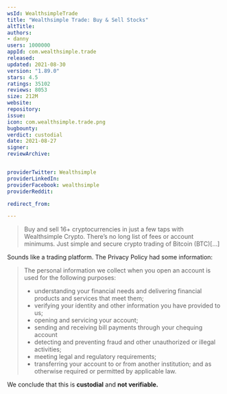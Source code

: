 ```yaml
---
wsId: WealthsimpleTrade
title: "Wealthsimple Trade: Buy & Sell Stocks"
altTitle: 
authors:
- danny
users: 1000000
appId: com.wealthsimple.trade
released: 
updated: 2021-08-30
version: "1.89.0"
stars: 4.5
ratings: 35102
reviews: 8053
size: 212M
website: 
repository: 
issue: 
icon: com.wealthsimple.trade.png
bugbounty: 
verdict: custodial
date: 2021-08-27
signer: 
reviewArchive:


providerTwitter: Wealthsimple
providerLinkedIn: 
providerFacebook: wealthsimple
providerReddit: 

redirect_from:

---
```



> Buy and sell 16+ cryptocurrencies in just a few taps with Wealthsimple Crypto. There’s no long list of fees or account minimums. Just simple and secure crypto trading of Bitcoin (BTC)[...]

Sounds like a trading platform. The Privacy Policy had some information:

> The personal information we collect when you open an account is used for the following purposes: 
> * understanding your financial needs and delivering financial products and services that meet them;
> * verifying your identity and other information you have provided to us;
> * opening and servicing your account;
> * sending and receiving bill payments through your chequing account
> * detecting and preventing fraud and other unauthorized or illegal activities;
> * meeting legal and regulatory requirements;
> * transferring your account to or from another institution; and
>   as otherwise required or permitted by applicable law.

We conclude that this is **custodial** and **not verifiable.**




